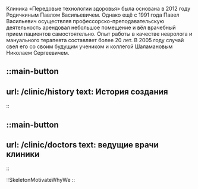 Клиника «Передовые технологии здоровья» была основана в 2012 году Родичкиным Павлом Васильевичем. Однако ещё с 1991 года Павел Васильевич осуществляя профессорско-преподавательскую деятельность арендовал небольшое помещение и вёл врачебный прием пациентов самостоятельно. Опыт работы в качестве невролога и мануального терапевта составляет более 20 лет. В 2005 году случай свел его со своим будущим учеником и коллегой Шаламановым Николаем Сергеевичем.

::main-button
---
url: /clinic/history
text: История создания
---
::

::main-button
---
url: /clinic/doctors
text: ведущие врачи клиники
---
::

::SkeletonMotivateWhyWe
::